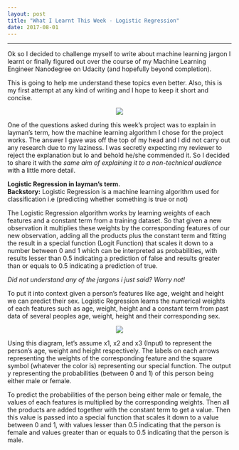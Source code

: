 ```yaml
---
layout: post
title: "What I Learnt This Week - Logistic Regression"
date: 2017-08-01
---
```

---
Ok so I decided to challenge myself to write about machine learning jargon I learnt or finally figured out over the course of my Machine Learning Engineer Nanodegree on Udacity (and hopefully beyond completion).

This is going to help me understand these topics even better. Also, this is my first attempt at any kind of writing and I hope to keep it short and concise.

<p align="center">
  <img src ="{{"assets/images/shall-we-begin.jpg" | absolute_url }}"/>
</p>
<!-- ![yo]() -->

One of the questions asked during this week’s project was to explain in layman’s term, how the machine learning algorithm I chose for the project works. The answer I gave was off the top of my head and I did not carry out any research due to my laziness. I was secretly expecting my reviewer to reject the explanation but lo and behold he/she commended it. So I decided to share it with the *same aim of explaining it to a non-technical audience* with a little more detail.
  

**Logistic Regression in layman’s term.**  
**Backstory:** Logistic Regression is a machine learning algorithm used for classification i.e (predicting whether something is true or not)  

The Logistic Regression algorithm works by learning weights of each features and a constant term from a training dataset. So that given a new observation it multiplies these weights by the corresponding features of our new observation, adding all the products plus the constant term and fitting the result in a special function (Logit Function) that scales it down to a number between 0 and 1 which can be interpreted as probabilities, with results lesser than 0.5 indicating a prediction of false and results greater than or equals to 0.5 indicating a prediction of true.  


*Did not understand any of the jargons i just said? Worry not!*
  

To put it into context given a person’s features like age, weight and height we can predict their sex. Logistic Regression learns the numerical weights of each features such as age, weight, height and a constant term from past data of several peoples age, weight, height and their corresponding sex.

<p align="center">
  <img src ="{{"assets/images/LR-Model.jpg" | absolute_url }}"/>
</p>


Using this diagram, let’s assume x1, x2 and x3 (Input) to represent the person’s age, weight and height respectively. The labels on each arrows representing the weights of the corresponding feature and the square symbol (whatever the color is) representing our special function. The output y representing the probabilities (between 0 and 1) of this person being either male or female.  


To predict the probabilities of the person being either male or female, the values of each features is multiplied by the corresponding weights. Then all the products are added together with the constant term to get a value. Then this value is passed into a special function that scales it down to a value between 0 and 1, with values lesser than 0.5 indicating that the person is female and values greater than or equals to 0.5 indicating that the person is male.
